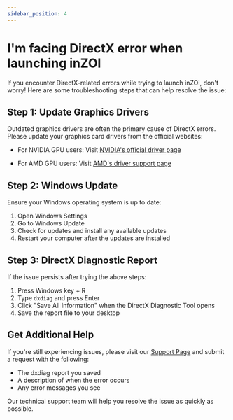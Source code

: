 ```yaml
---
sidebar_position: 4
---
```


# I'm facing DirectX error when launching inZOI

If you encounter DirectX-related errors while trying to launch inZOI, don't worry! Here are some troubleshooting steps that can help resolve the issue:

## Step 1: Update Graphics Drivers

Outdated graphics drivers are often the primary cause of DirectX errors. Please update your graphics card drivers from the official websites:

- For NVIDIA GPU users:
  Visit [NVIDIA's official driver page](https://www.nvidia.com/en-us/drivers/)

- For AMD GPU users:
  Visit [AMD's driver support page](https://www.amd.com/en/support/download/drivers.html)

## Step 2: Windows Update

Ensure your Windows operating system is up to date:
1. Open Windows Settings
2. Go to Windows Update
3. Check for updates and install any available updates
4. Restart your computer after the updates are installed

## Step 3: DirectX Diagnostic Report

If the issue persists after trying the above steps:

1. Press Windows key + R
2. Type `dxdiag` and press Enter
3. Click "Save All Information" when the DirectX Diagnostic Tool opens
4. Save the report file to your desktop

## Get Additional Help

If you're still experiencing issues, please visit our [Support Page](https://support.playinzoi.com/hc/en-us/requests/new?null) and submit a request with the following:
- The dxdiag report you saved
- A description of when the error occurs
- Any error messages you see

Our technical support team will help you resolve the issue as quickly as possible.


